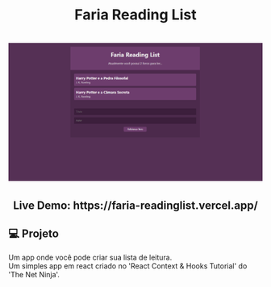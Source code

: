 <h1 align="center">Faria Reading List</h1>

<h1 align="center">
    <img alt="Faria ReadingList Homepage" title="Faria ReadingList Homepage" src="./homepage.png" width="700px"  />
</h1>

<h2 align="center">Live Demo: https://faria-readinglist.vercel.app/ </h2>

## 💻 Projeto

Um app onde você pode criar sua lista de leitura.\
Um simples app em react criado no 'React Context & Hooks Tutorial' do 'The Net Ninja'.